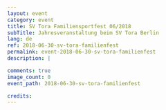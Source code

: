 ```yaml
---
layout: event
category: event
title: SV Tora Familiensportfest 06/2018
subTitle: Jahresveranstaltung beim SV Tora Berlin
lang: de
ref: 2018-06-30-sv-tora-familienfest
permalink: event-2018-06-30-sv-tora-familienfest
description: |

comments: true
image_count: 0
event_path: 2018-06-30-sv-tora-familienfest

credits:
---
```


